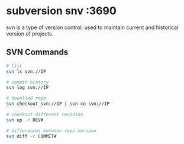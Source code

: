 # subversion snv :3690

svn is a type of version control; used to maintain current and historical version of projects.

## SVN Commands

```bash
# list
svn ls svn://IP

# commit history
svn log svn://IP

# download repo
svn checkout svn://IP | svn co svn://IP

# checkout different revision
svn up -r REV#

# differences between repo version
svn diff -c COMMIT#
```
